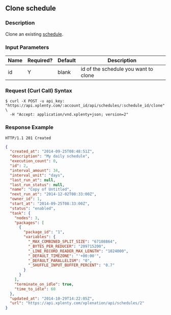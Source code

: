 ## Clone schedule

### Description
Clone an existing [schedule](https://github.com/xplenty/xplenty-api-doc-v2/blob/master/resources/schedule.md).

### Input Parameters

| Name | Required? | Default | Description                          |
| ---- | --------- | ------- | -----------                          |
| id   | Y         | blank   | id of the schedule you want to clone |

### Request (Curl Call) Syntax
```shell
$ curl -X POST -u api_key: "https://api.xplenty.com/:account_id/api/schedules/:schedule_id/clone" \
  -H "Accept: application/vnd.xplenty+json; version=2"
```

### Response Example
```HTTP
HTTP/1.1 201 Created
```

```json
{
  "created_at": "2014-09-25T08:48:51Z",
  "description": "My daily schedule",
  "execution_count": 0,
  "id": 2,
  "interval_amount": 34,
  "interval_unit": "days",
  "last_run_at": null,
  "last_run_status": null,
  "name": "Copy of Untitled",
  "next_run_at": "2014-12-02T08:33:00Z",
  "owner_id": 1,
  "start_at": "2014-09-25T08:33:00Z",
  "status": "enabled",
  "task": {
    "nodes": 3,
    "packages": [
      {
        "package_id": "1",
        "variables": {
          "_MAX_COMBINED_SPLIT_SIZE": "67108864",
          "_BYTES_PER_REDUCER": "209715200",
          "_LINE_RECORD_READER_MAX_LENGTH": "1024000",
          "_DEFAULT_TIMEZONE": "'+00:00'",
          "_DEFAULT_PARALLELISM": "0",
          "_SHUFFLE_INPUT_BUFFER_PERCENT": "0.7"
        }
      }
    ],
    "terminate_on_idle": true,
    "time_to_idle": 60
  },
  "updated_at": "2014-10-29T14:22:05Z",
  "url": "https://api.xplenty.com/xplenation/api/schedules/2"
}
```
